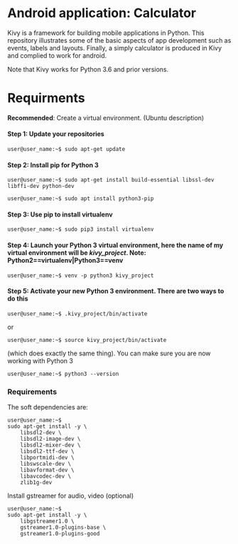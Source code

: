 # Android application: Calculator

Kivy is a framework for building mobile applications in Python. This repository illustrates some of the basic aspects of app development such as events, labels and layouts. Finally, a simply calculator is produced in Kivy and complied to work for android.

Note that Kivy works for Python 3.6 and prior versions. 


# Requirments
__Recommended__: Create a virtual environment. (Ubuntu description)
#### Step 1: Update your repositories
```console
user@user_name:~$ sudo apt-get update

```
#### Step 2: Install pip for Python 3
```console
user@user_name:~$ sudo apt-get install build-essential libssl-dev libffi-dev python-dev
```
```console
user@user_name:~$ sudo apt install python3-pip
```
#### Step 3: Use pip to install virtualenv
```console
user@user_name:~$ sudo pip3 install virtualenv
```
#### Step 4: Launch your Python 3 virtual environment, here the name of my virtual environment will be _kivy_project_. __Note__: Python2==virtualenv|Python3==venv
```console
user@user_name:~$ venv -p python3 kivy_project
```
#### Step 5: Activate your new Python 3 environment. There are two ways to do this
```console
user@user_name:~$ .kivy_project/bin/activate 
```
or
```console
user@user_name:~$ source kivy_project/bin/activate 
```
(which does exactly the same thing).
You can make sure you are now working with Python 3
```console
user@user_name:~$ python3 --version 
```
### Requirements
The soft dependencies are:
```console
user@user_name:~$
sudo apt-get install -y \
    libsdl2-dev \
    libsdl2-image-dev \
    libsdl2-mixer-dev \
    libsdl2-ttf-dev \
    libportmidi-dev \
    libswscale-dev \
    libavformat-dev \
    libavcodec-dev \
    zlib1g-dev
```
Install gstreamer for audio, video (optional)
```console
user@user_name:~$
sudo apt-get install -y \
    libgstreamer1.0 \
    gstreamer1.0-plugins-base \
    gstreamer1.0-plugins-good
```


